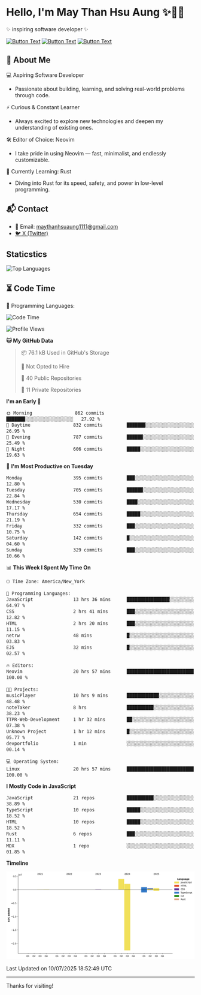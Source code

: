 # Hello, I'm May Than Hsu Aung ✨👱‍♀️
✨ inspiring software developer ✨

[![Button Text](https://img.shields.io/badge/Linked%20In-blue?style=for-the-badge)](https://www.linkedin.com/in/maythanhsu/)
[![Button Text](https://img.shields.io/badge/My%20Portfolio-pink?style=for-the-badge)](https://mayshecodes.vercel.app)
[![Button Text](https://img.shields.io/badge/Github-black?style=for-the-badge)](https://github.com/maythanhsuaung0-0)

## 👋 About Me

  💻 Aspiring Software Developer
  - Passionate about building, learning, and solving real-world problems through code.

  ⚡ Curious & Constant Learner
  - Always excited to explore new technologies and deepen my understanding of existing ones.

  🛠️ Editor of Choice: Neovim
  - I take pride in using Neovim — fast, minimalist, and endlessly customizable.

  🦀 Currently Learning: Rust
  - Diving into Rust for its speed, safety, and power in low-level programming.
    
## 📬 Contact
- 📧 Email: maythanhsuaung1111@gmail.com
- [🐦 X (Twitter)](https://x.com/@shizuko042k)
  
## Staticstics

![Top Languages](https://github-readme-stats.vercel.app/api/top-langs/?username=maythanhsuaung0-0&layout=compact&theme=tokyonight)

## ⏳ Code Time


💬 Programming Languages: 
<!--START_SECTION:waka-->
![Code Time](http://img.shields.io/badge/Code%20Time-291%20hrs%2012%20mins-blue)

![Profile Views](http://img.shields.io/badge/Profile%20Views-0-blue)

**🐱 My GitHub Data** 

> 📦 76.1 kB Used in GitHub's Storage 
 > 
> 🚫 Not Opted to Hire
 > 
> 📜 40 Public Repositories 
 > 
> 🔑 11 Private Repositories 
 > 
**I'm an Early 🐤** 

```text
🌞 Morning                862 commits         ███████░░░░░░░░░░░░░░░░░░   27.92 % 
🌆 Daytime                832 commits         ███████░░░░░░░░░░░░░░░░░░   26.95 % 
🌃 Evening                787 commits         ██████░░░░░░░░░░░░░░░░░░░   25.49 % 
🌙 Night                  606 commits         █████░░░░░░░░░░░░░░░░░░░░   19.63 % 
```
📅 **I'm Most Productive on Tuesday** 

```text
Monday                   395 commits         ███░░░░░░░░░░░░░░░░░░░░░░   12.80 % 
Tuesday                  705 commits         ██████░░░░░░░░░░░░░░░░░░░   22.84 % 
Wednesday                530 commits         ████░░░░░░░░░░░░░░░░░░░░░   17.17 % 
Thursday                 654 commits         █████░░░░░░░░░░░░░░░░░░░░   21.19 % 
Friday                   332 commits         ███░░░░░░░░░░░░░░░░░░░░░░   10.75 % 
Saturday                 142 commits         █░░░░░░░░░░░░░░░░░░░░░░░░   04.60 % 
Sunday                   329 commits         ███░░░░░░░░░░░░░░░░░░░░░░   10.66 % 
```


📊 **This Week I Spent My Time On** 

```text
🕑︎ Time Zone: America/New_York

💬 Programming Languages: 
JavaScript               13 hrs 36 mins      ████████████████░░░░░░░░░   64.97 % 
CSS                      2 hrs 41 mins       ███░░░░░░░░░░░░░░░░░░░░░░   12.82 % 
HTML                     2 hrs 20 mins       ███░░░░░░░░░░░░░░░░░░░░░░   11.15 % 
netrw                    48 mins             █░░░░░░░░░░░░░░░░░░░░░░░░   03.83 % 
EJS                      32 mins             █░░░░░░░░░░░░░░░░░░░░░░░░   02.57 % 

🔥 Editors: 
Neovim                   20 hrs 57 mins      █████████████████████████   100.00 % 

🐱‍💻 Projects: 
musicPlayer              10 hrs 9 mins       ████████████░░░░░░░░░░░░░   48.48 % 
noteTaker                8 hrs               ██████████░░░░░░░░░░░░░░░   38.23 % 
TTPR-Web-Development     1 hr 32 mins        ██░░░░░░░░░░░░░░░░░░░░░░░   07.38 % 
Unknown Project          1 hr 12 mins        █░░░░░░░░░░░░░░░░░░░░░░░░   05.77 % 
devportfolio             1 min               ░░░░░░░░░░░░░░░░░░░░░░░░░   00.14 % 

💻 Operating System: 
Linux                    20 hrs 57 mins      █████████████████████████   100.00 % 
```

**I Mostly Code in JavaScript** 

```text
JavaScript               21 repos            ██████████░░░░░░░░░░░░░░░   38.89 % 
TypeScript               10 repos            █████░░░░░░░░░░░░░░░░░░░░   18.52 % 
HTML                     10 repos            █████░░░░░░░░░░░░░░░░░░░░   18.52 % 
Rust                     6 repos             ███░░░░░░░░░░░░░░░░░░░░░░   11.11 % 
MDX                      1 repo              ░░░░░░░░░░░░░░░░░░░░░░░░░   01.85 % 
```



**Timeline**

![Lines of Code chart](https://raw.githubusercontent.com/maythanhsuaung0-0/maythanhsuaung0-0/main/assets/bar_graph.png)


 Last Updated on 10/07/2025 18:52:49 UTC
<!--END_SECTION:waka-->


-----

Thanks for visiting!
